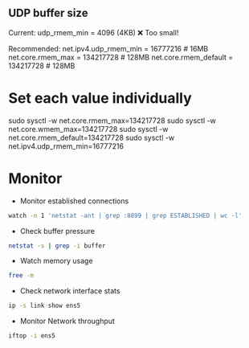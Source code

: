 
## UDP buffer size 

Current:
udp_rmem_min = 4096 (4KB) ❌ Too small!

Recommended:
net.ipv4.udp_rmem_min = 16777216    # 16MB
net.core.rmem_max = 134217728        # 128MB
net.core.rmem_default = 134217728    # 128MB


# Set each value individually
sudo sysctl -w net.core.rmem_max=134217728
sudo sysctl -w net.core.wmem_max=134217728
sudo sysctl -w net.core.rmem_default=134217728
sudo sysctl -w net.ipv4.udp_rmem_min=16777216


# Monitor

- Monitor established connections
```bash
watch -n 1 'netstat -ant | grep :8899 | grep ESTABLISHED | wc -l'
```

- Check buffer pressure 
```bash
netstat -s | grep -i buffer
```

- Watch memory usage
```bash
free -m 
```

- Check network interface stats
```bash
ip -s link show ens5
```

- Monitor Network throughput
```bash
iftop -i ens5
```